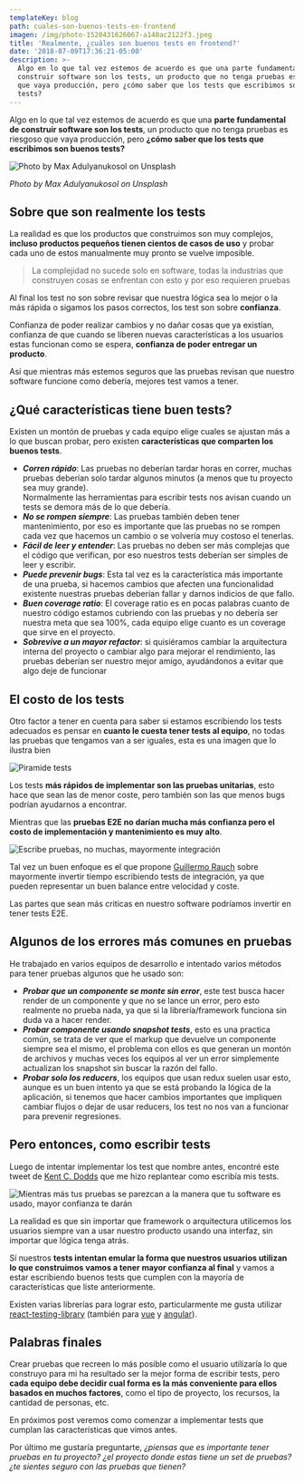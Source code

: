 ```yaml
---
templateKey: blog
path: cuales-son-buenos-tests-en-frontend
imagen: /img/photo-1520431626067-a140ac2122f3.jpeg
title: 'Realmente, ¿cuáles son buenos tests en frontend?'
date: '2018-07-09T17:36:21-05:00'
description: >-
  Algo en lo que tal vez estemos de acuerdo es que una parte fundamental de
  construir software son los tests, un producto que no tenga pruebas es riesgoso
  que vaya producción, pero ¿cómo saber que los tests que escribimos son buenos
  tests?
---
```

Algo en lo que tal vez estemos de acuerdo es que una **parte fundamental de construir software son los tests**, un producto que no tenga pruebas es riesgoso que vaya producción, pero **¿cómo saber que los tests que escribimos son buenos tests?**

![Photo by Max Adulyanukosol on Unsplash](/img/photo-1520431626067-a140ac2122f3.jpeg)

_Photo by Max Adulyanukosol on Unsplash_

## Sobre que son realmente los tests

La realidad es que los productos que construimos son muy complejos, **incluso productos pequeños tienen cientos de casos de uso** y probar cada uno de estos manualmente muy pronto se vuelve imposible.

> La complejidad no sucede solo en software, todas la industrias que construyen cosas se enfrentan con esto y por eso requieren pruebas

Al final los test no son sobre revisar que nuestra lógica sea lo mejor o la más rápida o sigamos los pasos correctos, los test son sobre **confianza**.

Confianza de poder realizar cambios y no dañar cosas que ya existían, confianza de que cuando se liberen nuevas características a los usuarios estas funcionan como se espera, **confianza de poder entregar un producto**.

Así que mientras más estemos seguros que las pruebas revisan que nuestro software funcione como debería, mejores test vamos a tener.

## ¿Qué características tiene buen tests?

Existen un montón de pruebas y cada equipo elige cuales se ajustan más a lo que buscan probar, pero existen **características que comparten los buenos tests**.

* _**Corren rápido**_: Las pruebas no deberían tardar horas en correr, muchas pruebas deberían solo tardar algunos minutos (a menos que tu proyecto sea muy grande).\
  Normalmente las herramientas para escribir tests nos avisan cuando un tests se demora más de lo que debería.
* _**No se rompen siempre**_: Las pruebas también deben tener mantenimiento, por eso es importante que las pruebas no se rompen cada vez que hacemos un cambio o se volvería muy costoso el tenerlas.
* _**Fácil de leer y entender**_: Las pruebas no deben ser más complejas que el código que verifican, por eso nuestros tests deberían ser simples de leer y escribir.
* _**Puede prevenir bugs**_: Esta tal vez es la característica más importante de una prueba, si hacemos cambios que afecten una funcionalidad existente nuestras pruebas deberían fallar y darnos indicios de que fallo.
* _**Buen coverage ratio**_: El coverage ratio es en pocas palabras cuanto de nuestro código estamos cubriendo con las pruebas y no debería ser nuestra meta que sea 100%, cada equipo elige cuanto es un coverage que sirve en el proyecto.
* _**Sobrevive a un mayor refactor**_: si quisiéramos cambiar la arquitectura interna del proyecto o cambiar algo para mejorar el rendimiento, las pruebas deberían ser nuestro mejor amigo, ayudándonos a evitar que algo deje de funcionar

## El costo de los tests

Otro factor a tener en cuenta para saber si estamos escribiendo los tests adecuados es pensar en **cuanto le cuesta tener tests al equipo**, no todas las pruebas que tengamos van a ser iguales, esta es una imagen que lo ilustra bien

![Piramide tests](/img/0_8uapgla-xhuhs6ph.png)

Los tests **más rápidos de implementar son las pruebas unitarias**, esto hace que sean las de menor coste, pero también son las que menos bugs podrían ayudarnos a encontrar.

Mientras que las **pruebas E2E no darían mucha más confianza pero el costo de implementación y mantenimiento es muy alto**.

![Escribe pruebas, no muchas, mayormente integración](/img/screen-shot-2018-07-09-at-08.10.31.png)

Tal vez un buen enfoque es el que propone  [Guillermo Rauch](https://twitter.com/rauchg/status/807626710350839808) sobre mayormente invertir tiempo escribiendo tests de integración, ya que pueden representar un buen balance entre velocidad y coste.

Las partes que sean más criticas en nuestro software podríamos invertir en tener tests E2E.

## Algunos de los errores más comunes en pruebas

He trabajado en varios equipos de desarrollo e intentado varios métodos para tener pruebas algunos que he usado son:

* _**Probar que un componente se monte sin error**_, este test busca hacer render de un componente y que no se lance un error, pero esto realmente no prueba nada, ya que si la librería/framework funciona sin duda va a hacer render.
* _**Probar componente usando snapshot tests**_, esto es una practica común, se trata de ver que el markup que devuelve un componente siempre sea el mismo, el problema con ellos es que generan un montón de archivos y muchas veces los equipos al ver un error simplemente actualizan los snapshot sin buscar la razón del fallo.
* _**Probar solo los reducers**_, los equipos que usan redux suelen usar esto, aunque es un buen intento ya que se está probando la lógica de la aplicación, si tenemos que hacer cambios importantes que impliquen cambiar flujos o dejar de usar reducers, los test no nos van a funcionar para prevenir regresiones.

## Pero entonces, como escribir tests

Luego de intentar implementar los test que nombre antes, encontré este tweet de [Kent C. Dodds](https://twitter.com/kentcdodds) que me hizo replantear como escribía mis tests.

![Mientras más tus pruebas se parezcan a la manera que tu software es usado, mayor confianza te darán](/img/screen-shot-2018-07-09-at-08.16.09.png)

La realidad es que sin importar que framework o arquitectura utilicemos los usuarios siempre van a usar nuestro producto usando una interfaz, sin importar que lógica tenga atrás.

Sí nuestros **tests intentan emular la forma que nuestros usuarios utilizan lo que construimos vamos a tener mayor confianza al final** y vamos a estar escribiendo buenos tests que cumplen con la mayoría de características que liste anteriormente.

Existen varias librerías para lograr esto, particularmente me gusta utilizar [react-testing-library](https://github.com/kentcdodds/react-testing-library/blob/master/README.md) (también para [vue](https://github.com/dfcook/vue-testing-library) y [angular](https://github.com/synapse-wireless-labs/angular-testing-library)).

## Palabras finales

Crear pruebas que recreen lo más posible como el usuario utilizaría lo que construyo para mi ha resultado ser la mejor forma de escribir tests, pero **cada equipo debe decidir cual forma es la más conveniente para ellos basados en muchos factores**, como el tipo de proyecto, los recursos, la cantidad de personas, etc.

En próximos post veremos como comenzar a implementar tests que cumplan las características que vimos antes.

Por último me gustaría preguntarte, _¿piensas que es importante tener pruebas en tu proyecto? ¿el proyecto donde estas tiene un set de pruebas? ¿te sientes seguro con las pruebas que tienen?_
